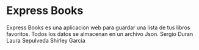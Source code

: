 # Express Books

Express Books es una aplicacion web para guardar una lista de tus libros favoritos. Todos los datos se almacenan en un archivo Json.
Sergio Duran
Laura Sepulveda
Shirley Garcia


